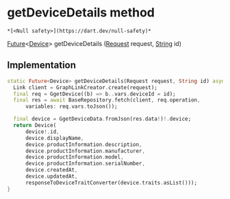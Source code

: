 


# getDeviceDetails method




    *[<Null safety>](https://dart.dev/null-safety)*




[Future](https://api.flutter.dev/flutter/dart-async/Future-class.html)&lt;[Device](../../yonomi-sdk/Device-class.md)> getDeviceDetails
([Request](../../yonomi-sdk/Request-class.md) request, [String](https://api.flutter.dev/flutter/dart-core/String-class.html) id)








## Implementation

```dart
static Future<Device> getDeviceDetails(Request request, String id) async {
  Link client = GraphLinkCreator.create(request);
  final req = GgetDevice((b) => b..vars.deviceId = id);
  final res = await BaseRepository.fetch(client, req.operation,
      variables: req.vars.toJson());

  final device = GgetDeviceData.fromJson(res.data!)!.device;
  return Device(
      device!.id,
      device.displayName,
      device.productInformation.description,
      device.productInformation.manufacturer,
      device.productInformation.model,
      device.productInformation.serialNumber,
      device.createdAt,
      device.updatedAt,
      responseToDeviceTraitConverter(device.traits.asList()));
}
```







